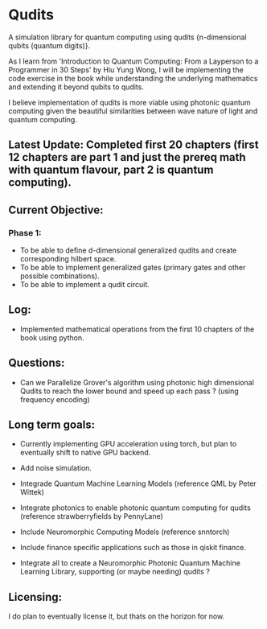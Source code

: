 # Qudits

A simulation library for quantum computing using qudits {n-dimensional qubits (quantum digits)}.

As I learn from 'Introduction to Quantum Computing: From a Layperson to a Programmer in 30 Steps' by Hiu Yung Wong, I will be implementing the code exercise in the book while understanding the underlying mathematics and extending it beyond qubits to qudits.

I believe implementation of qudits is more viable using photonic quantum computing given the beautiful similarities between wave nature of light and quantum computing.

## Latest Update: Completed first 20 chapters (first 12 chapters are part 1 and just the prereq math with quantum flavour, part 2 is quantum computing).

## Current Objective:
### Phase 1:
- To be able to define d-dimensional generalized qudits and create corresponding hilbert space.
- To be able to implement generalized gates (primary gates and other possible combinations).
- To be able to implement a qudit circuit. 

## Log:
-  Implemented mathematical operations from the first 10 chapters of the book using python.

## Questions:
-  Can we Parallelize Grover's algorithm using photonic high dimensional Qudits to reach the lower bound and speed up each pass ? (using frequency encoding)

## Long term goals:
- Currently implementing GPU acceleration using torch, but plan to eventually shift to native GPU backend.
- Add noise simulation.
- Integrade Quantum Machine Learning Models (reference QML by Peter Wittek)
- Integrate photonics to enable photonic quantum computing for qudits (reference strawberryfields by PennyLane)
- Include Neuromorphic Computing Models (reference snntorch)
- Include finance specific applications such as those in qiskit finance.

  
- Integrate all to create a Neuromorphic Photonic Quantum Machine Learning Library, supporting (or maybe needing) qudits ?

## Licensing:
I do plan to eventually license it, but thats on the horizon for now.
